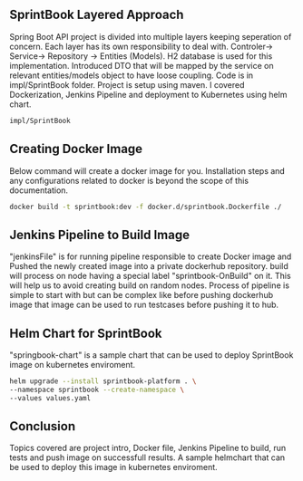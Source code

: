 ## SprintBook Layered Approach

Spring Boot API project is divided into multiple layers keeping seperation of concern. Each layer has its own responsibility to deal with. Controler-> Service-> Repository -> Entities (Models). H2 database is used for this implementation.
Introduced DTO that will be mapped by the service on relevant entities/models object to have loose coupling. Code is in impl/SprintBook folder. Project is setup using maven. I covered Dockerization, Jenkins Pipeline and deployment to Kubernetes using helm chart.

```sh
impl/SprintBook
```

## Creating Docker Image
Below command will create a docker image for you. Installation steps and any configurations related to docker is beyond the scope of this documentation.

```sh
docker build -t sprintbook:dev -f docker.d/sprintbook.Dockerfile ./
```

## Jenkins Pipeline to Build Image
"jenkinsFile" is for running pipeline responsible to create Docker image and Pushed the newly created image into a private dockerhub repository. build will process on node having a special label "sprintbook-OnBuild" on it. This will help us to avoid creating build on random nodes. Process of pipeline is simple to start with but can be complex like before pushing dockerhub image that image can be used to run testcases before pushing it to hub.



## Helm Chart for SprintBook

"springbook-chart" is a sample chart that can be used to deploy SprintBook image on kubernetes enviroment.

```sh
helm upgrade --install sprintbook-platform . \
--namespace sprintbook --create-namespace \
--values values.yaml
```


## Conclusion

Topics covered are project intro, Docker file, Jenkins Pipeline to build, run tests and push image on successfull results. A sample helmchart that can be used to deploy this image in kubernetes enviroment.
